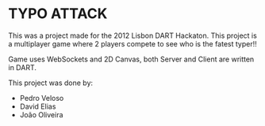 # TYPO ATTACK #

This was a project made for the 2012 Lisbon DART Hackaton. This project is a multiplayer game where 2 players compete to see who is the fatest typer!!

Game uses WebSockets and 2D Canvas, both Server and Client are written in DART.

This project was done by:

* Pedro Veloso
* David Elias
* João Oliveira
